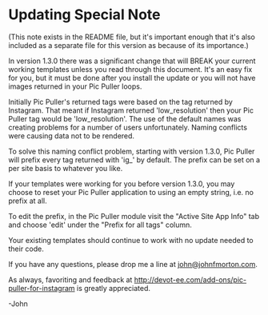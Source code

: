 # Updating Special Note

(This note exists in the README file, but it's important enough that it's also included as a separate file for this version as because of its importance.)

In version 1.3.0 there was a significant change that will BREAK your current working templates unless you read through this document. It's an easy fix for you, but it must be done after you install the update or you will not have images returned in your Pic Puller loops.

Initially Pic Puller's returned tags were based on the tag returned by Instagram. That meant if Instagram returned 'low_resolution' then your Pic Puller tag would be 'low_resolution'. The use of the default names was creating problems for a number of users unfortunately. Naming conflicts were causing data not to be rendered. 

To solve this naming conflict problem, starting with version 1.3.0, Pic Puller will prefix every tag returned with 'ig_' by default. The prefix can be set on a per site basis to whatever you like.

If your templates were working for you before version 1.3.0, you may choose to reset your Pic Puller application to using an empty string, i.e. no prefix at all. 

To edit the prefix, in the Pic Puller module visit the "Active Site App Info" tab and choose 'edit' under the "Prefix for all tags" column. 

Your existing templates should continue to work with no update needed to their code.

If you have any questions, please drop me a line at john@johnfmorton.com.

As always, favoriting and feedback at http://devot-ee.com/add-ons/pic-puller-for-instagram is greatly appreciated. 

-John